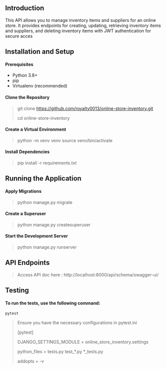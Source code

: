 
## Introduction

This API allows you to manage inventory items and suppliers for an online store. It provides endpoints for creating, updating, retrieving inventory items and suppliers, and deleting inventory items with JWT authentication for secure acces

## Installation and Setup
#### Prerequisites
- Python 3.8+
- pip
- Virtualenv (recommended)
#### Clone the Repository
> git clone https://github.com/royalty0013/online-store-inventory.git
> 
> cd online-store-inventory
#### Create a Virtual Environment
> python -m venv venv
> source venv/bin/activate
#### Install Dependencies
> pip install -r requirements.txt

## Running the Application
#### Apply Migrations
> python manage.py migrate
#### Create a Superuser
> python manage.py createsuperuser
#### Start the Development Server
> python manage.py runserver

## API Endpoints
> Access API doc here : http://localhost:8000/api/schema/swagger-ui/

## Testing
#### To run the tests, use the following command:
`pytest`
> Ensure you have the necessary configurations in pytest.ini
>
> [pytest]
> 
> DJANGO_SETTINGS_MODULE = online_store_inventory.settings
> 
> python_files = tests.py test_*.py *_tests.py
> 
> addopts = -v
